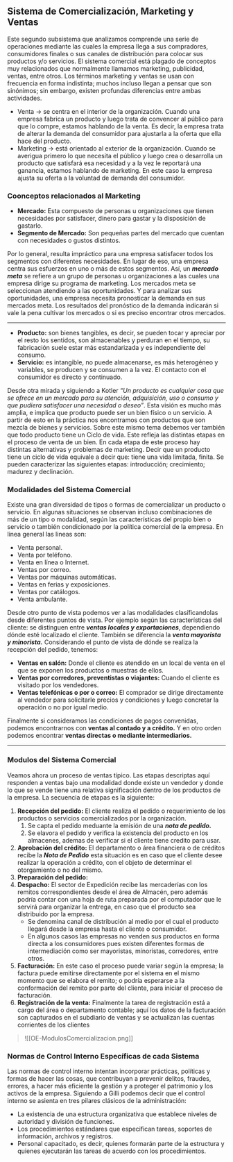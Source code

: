 ## Sistema de Comercialización, Marketing y Ventas
Este segundo subsistema que analizamos comprende una serie de operaciones mediante las cuales la empresa llega a sus compradores, consumidores finales o sus canales de distribución para colocar sus productos y/o servicios.
El sistema comercial está plagado de conceptos muy relacionados que normalmente llamamos marketing, publicidad, ventas, entre otros. Los términos marketing y ventas se usan con frecuencia en forma indistinta; muchos incluso llegan a pensar que son sinónimos; sin embargo, existen profundas diferencias entre ambas actividades.

- Venta -> se centra en el interior de la organización. Cuando una empresa fabrica un producto y luego trata de convencer al público para que lo compre, estamos hablando de la venta. Es decir, la empresa trata de alterar la demanda del consumidor para ajustarla a la oferta que ella hace del producto.
- Marketing -> está orientado al exterior de la organización. Cuando se averigua primero lo que necesita el público y luego crea o desarrolla un producto que satisfará esa necesidad y a la vez le reportará una ganancia, estamos hablando de marketing. En este caso la empresa ajusta su oferta a la voluntad de demanda del consumidor.

### Coonceptos relacionados al Marketing
- **Mercado:** Esta compuesto de personas u organizaciones que tienen necesidades por satisfacer, dinero para gastar y la disposición de gastarlo.
- **Segmento de Mercado:** Son pequeñas partes del mercado que cuentan con necesidades o gustos distintos.

Por lo general, resulta impráctico para una empresa satisfacer todos los segmentos con diferentes necesidades. En lugar de eso, una empresa centra sus esfuerzos en uno o más de estos segmentos. Así, un ***mercado meta*** se refiere a un grupo de personas u organizaciones a las cuales una empresa dirige su programa de marketing.
Los mercados meta se seleccionan atendiendo a las oportunidades. Y para analizar sus oportunidades, una empresa necesita pronosticar la demanda en sus mercados meta. Los resultados del pronóstico de la demanda indicarán si vale la pena cultivar los mercados o si es preciso encontrar otros mercados.

---

- **Producto:** son bienes tangibles, es decir, se pueden tocar y apreciar por el resto los sentidos, son almacenables y perduran en el tiempo, su fabricación suele estar más estandarizada y es independiente del consumo.
- **Servicio:** es intangible, no puede almacenarse, es más heterogéneo y variables, se producen y se consumen a la vez. El contacto con el consumidor es directo y continuado.

Desde otra mirada y siguiendo a Kotler *“Un producto es cualquier cosa que se ofrece en un mercado para su atención, adquisición, uso o consumo y que pudiera satisfacer una necesidad o deseo”*. Esta visión es mucho más amplia, e implica que producto puede ser un bien físico o un servicio.
A partir de esto en la práctica nos encontramos con productos que son mezcla de bienes y servicios.
Sobre este mismo tema debemos ver también que todo producto tiene un Ciclo de vida. Este refleja las distintas etapas en el proceso de venta de un bien. En cada etapa de este proceso hay distintas alternativas y problemas de marketing. Decir que un producto tiene un ciclo de vida equivale a decir que: tiene una vida limitada, finita. Se pueden caracterizar las siguientes etapas: introducción; crecimiento; madurez y declinación.

### Modalidades del Sistema Comercial
Existe una gran diversidad de tipos o formas de comercializar un producto o servicio. En algunas situaciones se observan incluso combinaciones de más de un tipo o modalidad, según las características del propio bien o servicio o también condicionado por la política comercial de la empresa. En linea general las lineas son:

- Venta personal.
- Venta por teléfono.
- Venta en línea o Internet.
- Ventas por correo.
- Ventas por máquinas automáticas.
- Ventas en ferias y exposiciones.
- Ventas por catálogos.
- Venta ambulante.

Desde otro punto de vista podemos ver a las modalidades clasíficandolas desde diferentes puntos de vista. Por ejemplo según las características del cliente: se distinguen entre ***ventas locales y exportaciones***, dependiendo dónde esté localizado el cliente. También se diferencia la ***venta mayorista y minorista.***
Considerando el punto de vista de dónde se realiza la recepción del pedido, tenemos:

- **Ventas en salón:** Donde el cliente es atendido en un local de venta en el que se exponen los productos o muestras de ellos.
- **Ventas por corredores, preventistas o viajantes:** Cuando el cliente es visitado por los vendedores.
- **Ventas telefónicas o por o correo:** El comprador se dirige directamente al vendedor para solicitarle precios y condiciones y luego concretar la operación o no por igual medio.

Finalmente si consideramos las condiciones de pagos convenidas, podemos encontrarnos con **ventas al contado y a crédito.** Y en otro orden podemos encontrar **ventas directas o mediante intermediarios.**

---

### Modulos del Sistema Comercial
Veamos ahora un proceso de ventas típico. Las etapas descriptas aquí responden a ventas bajo una modalidad donde existe un vendedor y donde lo que se vende tiene una relativa significación dentro de los productos de la empresa. La secuencia de etapas es la siguiente:

1. **Recepción del pedido:** El cliente realiza el pedido o requerimiento de los productos o servicios comercializados por la organización.
	1. Se capta el pedido meduante la emisión de una ***nota de pedido.***
	2. Se elavora el pedido y verifica la existencia del producto en los almacenes, ademas de verificar si el cliente tiene credito para usar.
2. **Aprobación del crédito:** El departamento o área financiera o de créditos recibe la ***Nota de Pedido*** esta situación es en caso que el cliente desee realizar la operación a crédito, con el objeto de determinar el otorgamiento o no del mismo.
3. **Preparación del pedido:** 
4. **Despacho:** El sector de Expedición recibe las mercaderías con los remitos correspondientes desde el área de Almacén, pero además podría contar con una hoja de ruta preparada por el computador que le servirá para organizar la entrega, en caso que el producto sea distribuido por la empresa.
	- Se denomina canal de distribución al medio por el cual el producto llegará desde la empresa hasta el cliente o consumidor.
	- En algunos casos las empresas no venden sus productos en forma directa a los consumidores pues existen diferentes formas de intermediación como ser mayoristas, minoristas, corredores, entre otros.
5. **Facturación:** En este caso el proceso puede variar según la empresa; la factura puede emitirse directamente por el sistema en el mismo momento que se elabora el remito; o podría esperarse a la conformación del remito por parte del cliente, para iniciar el proceso de facturación.
6. **Registración de la venta:** Finalmente la tarea de registración está a cargo del área o departamento contable; aquí los datos de la facturación son capturados en el subdiario de ventas y se actualizan las cuentas corrientes de los clientes

> ![[OE-ModulosComercializacion.png]]

### Normas de Control Interno Específicas de cada Sistema
Las normas de control interno intentan incorporar prácticas, políticas y formas de hacer las cosas, que contribuyan a prevenir delitos, fraudes, errores, a hacer más eficiente la gestión y a proteger el patrimonio y los activos de la empresa. Siguiendo a Gilli podemos decir que el control interno se asienta en tres pilares clásicos de la administración:

- La existencia de una estructura organizativa que establece niveles de autoridad y división de funciones.
- Los procedimientos estándares que especifican tareas, soportes de información, archivos y registros. 
- Personal capacitado, es decir, quienes formarán parte de la estructura y quienes ejecutarán las tareas de acuerdo con los procedimientos.